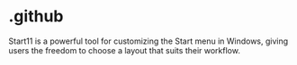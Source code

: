 # .github
Start11 is a powerful tool for customizing the Start menu in Windows, giving users the freedom to choose a layout that suits their workflow.
